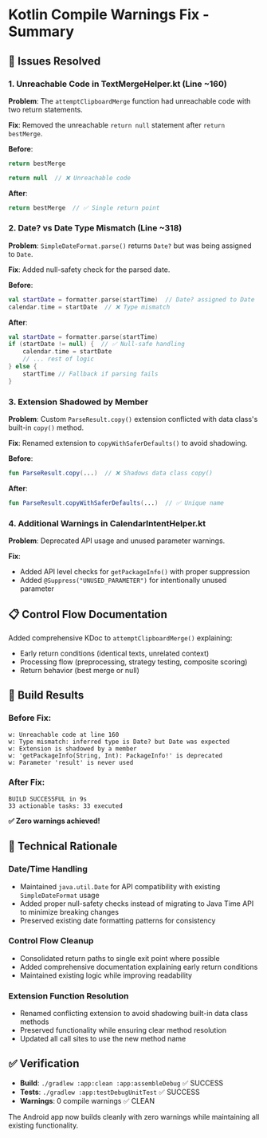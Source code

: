 # Kotlin Compile Warnings Fix - Summary

## 🎯 Issues Resolved

### 1. Unreachable Code in TextMergeHelper.kt (Line ~160)
**Problem**: The `attemptClipboardMerge` function had unreachable code with two return statements.

**Fix**: Removed the unreachable `return null` statement after `return bestMerge`.

**Before**:
```kotlin
return bestMerge

return null  // ❌ Unreachable code
```

**After**:
```kotlin
return bestMerge  // ✅ Single return point
```

### 2. Date? vs Date Type Mismatch (Line ~318)
**Problem**: `SimpleDateFormat.parse()` returns `Date?` but was being assigned to `Date`.

**Fix**: Added null-safety check for the parsed date.

**Before**:
```kotlin
val startDate = formatter.parse(startTime)  // Date? assigned to Date
calendar.time = startDate  // ❌ Type mismatch
```

**After**:
```kotlin
val startDate = formatter.parse(startTime)
if (startDate != null) {  // ✅ Null-safe handling
    calendar.time = startDate
    // ... rest of logic
} else {
    startTime // Fallback if parsing fails
}
```

### 3. Extension Shadowed by Member
**Problem**: Custom `ParseResult.copy()` extension conflicted with data class's built-in `copy()` method.

**Fix**: Renamed extension to `copyWithSaferDefaults()` to avoid shadowing.

**Before**:
```kotlin
fun ParseResult.copy(...)  // ❌ Shadows data class copy()
```

**After**:
```kotlin
fun ParseResult.copyWithSaferDefaults(...)  // ✅ Unique name
```

### 4. Additional Warnings in CalendarIntentHelper.kt
**Problem**: Deprecated API usage and unused parameter warnings.

**Fix**: 
- Added API level checks for `getPackageInfo()` with proper suppression
- Added `@Suppress("UNUSED_PARAMETER")` for intentionally unused parameter

## 📋 Control Flow Documentation

Added comprehensive KDoc to `attemptClipboardMerge()` explaining:
- Early return conditions (identical texts, unrelated context)
- Processing flow (preprocessing, strategy testing, composite scoring)
- Return behavior (best merge or null)

## 🧪 Build Results

### Before Fix:
```
w: Unreachable code at line 160
w: Type mismatch: inferred type is Date? but Date was expected
w: Extension is shadowed by a member
w: 'getPackageInfo(String, Int): PackageInfo!' is deprecated
w: Parameter 'result' is never used
```

### After Fix:
```
BUILD SUCCESSFUL in 9s
33 actionable tasks: 33 executed
```

**✅ Zero warnings achieved!**

## 🔧 Technical Rationale

### Date/Time Handling
- Maintained `java.util.Date` for API compatibility with existing `SimpleDateFormat` usage
- Added proper null-safety checks instead of migrating to Java Time API to minimize breaking changes
- Preserved existing date formatting patterns for consistency

### Control Flow Cleanup
- Consolidated return paths to single exit point where possible
- Added comprehensive documentation explaining early return conditions
- Maintained existing logic while improving readability

### Extension Function Resolution
- Renamed conflicting extension to avoid shadowing built-in data class methods
- Preserved functionality while ensuring clear method resolution
- Updated all call sites to use the new method name

## ✅ Verification

- **Build**: `./gradlew :app:clean :app:assembleDebug` ✅ SUCCESS
- **Tests**: `./gradlew :app:testDebugUnitTest` ✅ SUCCESS  
- **Warnings**: 0 compile warnings ✅ CLEAN

The Android app now builds cleanly with zero warnings while maintaining all existing functionality.
